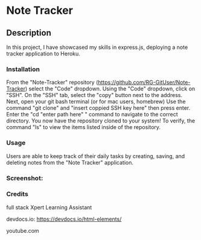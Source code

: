 # Note Tracker

## Description
In this project, I have showcased my skills in express.js, deploying a note tracker application to Heroku. 

### Installation
From the "Note-Tracker" repository (https://github.com/RG-GitUser/Note-Tracker) select the "Code" dropdown.
Using the "Code" dropdown, click on "SSH".
On the "SSH" tab, select the "copy" button next to the address.
Next, open your git bash terminal (or for mac users, homebrew)
Use the command "git clone" and "insert coppied SSH key here" then press enter.
Enter the "cd "enter path here" " command to navigate to the correct directory.
You now have the repository cloned to your system! To verify, the command "ls" to view the items listed inside of the repository.


### Usage

Users are able to keep track of their daily tasks by creating, saving, and deleting notes from the "Note Tracker" application. 

### Screenshot:

### Credits
full stack Xpert Learning Assistant

devdocs.io: https://devdocs.io/html-elements/

youtube.com